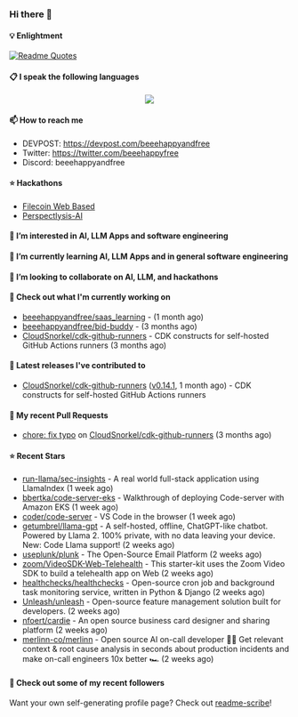 ### Hi there 👋

#### 💡 Enlightment
[![Readme Quotes](https://quotes-github-readme.vercel.app/api?type=horizontal&theme=nord)](https://github.com/piyushsuthar/github-readme-quotes)

#### 📋 I speak the following languages

<p align="center">
  <a href="https://skillicons.dev">
    <img src="https://skillicons.dev/icons?i=git,kubernetes,docker,c,vim,terraform,python,typescript,java" />
  </a>
</p>


#### 📫 How to reach me
- DEVPOST: https://devpost.com/beeehappyandfree
- Twitter: https://twitter.com/beeehappyfree
- Discord: beeehappyandfree

#### ⭐️ Hackathons
- [Filecoin Web Based](https://devpost.com/software/youtube-dl-dweb)
- [Perspectlysis-AI](https://perspectlysis-ai.vercel.app)

#### 👀 I’m interested in AI, LLM Apps and software engineering

#### 🌱 I’m currently learning AI, LLM Apps and in general software engineering

#### 💞️ I’m looking to collaborate on AI, LLM, and hackathons

#### 👷 Check out what I'm currently working on

- [beeehappyandfree/saas_learning](https://github.com/beeehappyandfree/saas_learning) -  (1 month ago)
- [beeehappyandfree/bid-buddy](https://github.com/beeehappyandfree/bid-buddy) -  (3 months ago)
- [CloudSnorkel/cdk-github-runners](https://github.com/CloudSnorkel/cdk-github-runners) - CDK constructs for self-hosted GitHub Actions runners (3 months ago)

#### 🔭 Latest releases I've contributed to

- [CloudSnorkel/cdk-github-runners](https://github.com/CloudSnorkel/cdk-github-runners) ([v0.14.1](https://github.com/CloudSnorkel/cdk-github-runners/releases/tag/v0.14.1), 1 month ago) - CDK constructs for self-hosted GitHub Actions runners

#### 🔨 My recent Pull Requests

- [chore: fix typo](https://github.com/CloudSnorkel/cdk-github-runners/pull/542) on [CloudSnorkel/cdk-github-runners](https://github.com/CloudSnorkel/cdk-github-runners) (3 months ago)

#### ⭐ Recent Stars

- [run-llama/sec-insights](https://github.com/run-llama/sec-insights) - A real world full-stack application using LlamaIndex (1 week ago)
- [bbertka/code-server-eks](https://github.com/bbertka/code-server-eks) - Walkthrough of deploying Code-server with Amazon EKS (1 week ago)
- [coder/code-server](https://github.com/coder/code-server) - VS Code in the browser (1 week ago)
- [getumbrel/llama-gpt](https://github.com/getumbrel/llama-gpt) - A self-hosted, offline, ChatGPT-like chatbot. Powered by Llama 2. 100% private, with no data leaving your device. New: Code Llama support! (2 weeks ago)
- [useplunk/plunk](https://github.com/useplunk/plunk) - The Open-Source Email Platform (2 weeks ago)
- [zoom/VideoSDK-Web-Telehealth](https://github.com/zoom/VideoSDK-Web-Telehealth) - This starter-kit uses the Zoom Video SDK to build a telehealth app on Web (2 weeks ago)
- [healthchecks/healthchecks](https://github.com/healthchecks/healthchecks) - Open-source cron job and background task monitoring service, written in Python &amp; Django (2 weeks ago)
- [Unleash/unleash](https://github.com/Unleash/unleash) - Open-source feature management solution built for developers. (2 weeks ago)
- [nfoert/cardie](https://github.com/nfoert/cardie) - An open source business card designer and sharing platform (2 weeks ago)
- [merlinn-co/merlinn](https://github.com/merlinn-co/merlinn) - Open source AI on-call developer 🧙‍♂️ Get relevant context &amp; root cause analysis in seconds about production incidents and make on-call engineers 10x better 🏎️ (2 weeks ago)

#### 👯 Check out some of my recent followers


Want your own self-generating profile page? Check out [readme-scribe](https://github.com/muesli/readme-scribe)!

